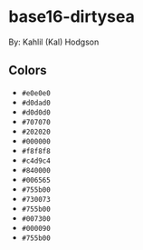 # base16-dirtysea

By: Kahlil (Kal) Hodgson

## Colors

* `#e0e0e0`
* `#d0dad0`
* `#d0d0d0`
* `#707070`
* `#202020`
* `#000000`
* `#f8f8f8`
* `#c4d9c4`
* `#840000`
* `#006565`
* `#755b00`
* `#730073`
* `#755b00`
* `#007300`
* `#000090`
* `#755b00`

